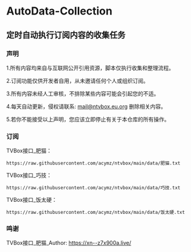 # AutoData-Collection
## 定时自动执行订阅内容的收集任务
### 声明

1.所有内容均来自与互联网公开引用资源，脚本仅执行收集和整理流程。

2.订阅功能仅供开发者自用，从未邀请任何个人或组织订阅。

3.所有内容未经人工审核，不排除某些内容可能会引起您的不适。

4.每天自动更新，侵权请联系: mail@ntvbox.eu.org 删除相关内容。

5.若你不能接受以上声明，您应该立即停止有关于本仓库的所有操作。

### 订阅

TVBox接口_肥猫：
```
https://raw.githubusercontent.com/acymz/ntvbox/main/data/肥猫.txt
```
TVBox接口_巧技：
```
https://raw.githubusercontent.com/acymz/ntvbox/main/data/巧技.txt
```
TVBox接口_饭太硬：
```
https://raw.githubusercontent.com/acymz/ntvbox/main/data/饭太硬.txt
```
### 鸣谢

TVBox接口_肥猫_Author: https://xn--z7x900a.live/


